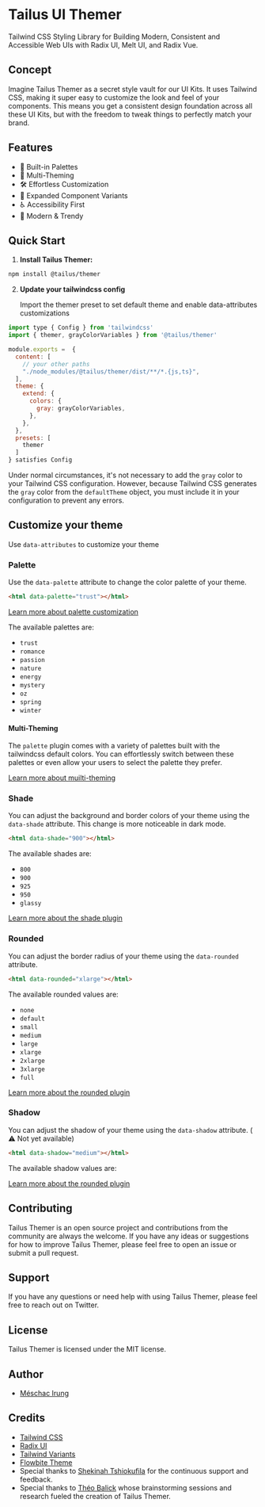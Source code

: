 # Tailus UI Themer

Tailwind CSS Styling Library for Building Modern, Consistent and Accessible Web UIs with Radix UI, Melt UI, and Radix Vue.

## Concept

Imagine Tailus Themer as a secret style vault for our UI Kits. It uses Tailwind CSS, making it super easy to customize the look and feel of your components. This means you get a consistent design foundation across all these UI Kits, but with the freedom to tweak things to perfectly match your brand.

## Features

-   🎨 Built-in Palettes
-   🎨 Multi-Theming
-   🛠️ Effortless Customization
-   🚀 Expanded Component Variants
-   ♿ Accessibility First
-   🌟 Modern & Trendy

## Quick Start

1. **Install Tailus Themer:**

```bash
npm install @tailus/themer
```

2. **Update your tailwindcss config**

    Import the themer preset to set default theme and enable data-attributes customizations

```javascript
import type { Config } from 'tailwindcss'
import { themer, grayColorVariables } from '@tailus/themer'

module.exports =  {
  content: [
    // your other paths
    "./node_modules/@tailus/themer/dist/**/*.{js,ts}",
  ],
  theme: {
    extend: {
      colors: {
        gray: grayColorVariables,
      },
    },
  },
  presets: [
    themer
  ]
} satisfies Config
```

Under normal circumstances, it's not necessary to add the `gray` color to your Tailwind CSS configuration. However, because Tailwind CSS generates the `gray` color from the `defaultTheme` object, you must include it in your configuration to prevent any errors.

## Customize your theme

Use `data-attributes` to customize your theme

### Palette

Use the `data-palette` attribute to change the color palette of your theme.

```html
<html data-palette="trust"></html>
```

[Learn more about palette customization]()

The available palettes are:

-   `trust`
-   `romance`
-   `passion`
-   `nature`
-   `energy`
-   `mystery`
-   `oz`
-   `spring`
-   `winter`

#### Multi-Theming

The `palette` plugin comes with a variety of palettes built with the tailwindcss default colors. You can effortlessly switch between these palettes or even allow your users to select the palette they prefer.

[Learn more about muilti-theming]()

### Shade

You can adjust the background and border colors of your theme using the `data-shade` attribute. This change is more noticeable in dark mode.

```html
<html data-shade="900"></html>
```

The available shades are:

-   `800`
-   `900`
-   `925`
-   `950`
-   `glassy`

[Learn more about the shade plugin]()

### Rounded

You can adjust the border radius of your theme using the `data-rounded` attribute.

```html
<html data-rounded="xlarge"></html>
```

The available rounded values are:

-   `none`
-   `default`
-   `small`
-   `medium`
-   `large`
-   `xlarge`
-   `2xlarge`
-   `3xlarge`
-   `full`

[Learn more about the rounded plugin]()

### Shadow

You can adjust the shadow of your theme using the `data-shadow` attribute. ( ⚠️ Not yet available)

```html
<html data-shadow="medium"></html>
```

The available shadow values are:

[Learn more about the rounded plugin]()

## Contributing

Tailus Themer is an open source project and contributions from the community are always the welcome. If you have any ideas or suggestions for how to improve Tailus Themer, please feel free to open an issue or submit a pull request.

## Support

If you have any questions or need help with using Tailus Themer, please feel free to reach out on Twitter.

## License

Tailus Themer is licensed under the MIT license.

## Author

-   [Méschac Irung](https://twitter.com/meschacirung)

## Credits

-   [Tailwind CSS](https://www.tailwindcss.com)
-   [Radix UI](https://www.radix-ui.com/)
-   [Tailwind Variants](https://www.tailwind-variants.org/docs/introduction)
-   [Flowbite Theme](https://flowbite.com/)
-   Special thanks to [Shekinah Tshiokufila](https://twitter.com/tshiokufila) for the continuous support and feedback.
-   Special thanks to [Théo Balick](https://twitter.com/theo_balick) whose brainstorming sessions and research fueled the creation of Tailus Themer.
